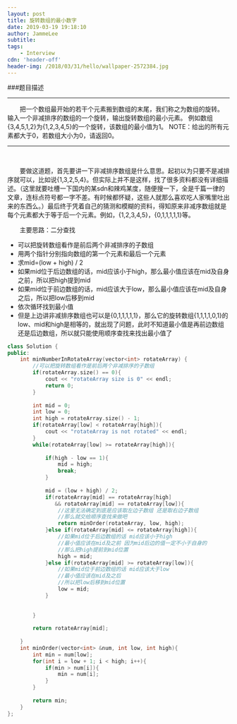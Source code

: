 ```yaml
---
layout: post
title: 旋转数组的最小数字
date: 2019-03-19 19:18:10
author: JammeLee
subtitle: 
tags: 
	- Interview
cdn: 'header-off'
header-img: /2018/03/31/hello/wallpaper-2572384.jpg
---
```


###题目描述
<br>
__________________________
&#8194;&#8194;&#8194;&#8194;把一个数组最开始的若干个元素搬到数组的末尾，我们称之为数组的旋转。 输入一个非减排序的数组的一个旋转，输出旋转数组的最小元素。 例如数组{3,4,5,1,2}为{1,2,3,4,5}的一个旋转，该数组的最小值为1。 NOTE：给出的所有元素都大于0，若数组大小为0，请返回0。
___________________________
<br>

&#8194;&#8194;&#8194;&#8194;要做这道题，首先要讲一下非减排序数组是什么意思。起初以为只要不是减排序就可以，比如说{1,3,2,5,4}。但实际上并不是这样，找了很多资料都没有详细描述。（这里就要吐槽一下国内的某sdn和辣鸡某度，随便搜一下，全是千篇一律的文章，连标点符号都一字不差。有时候都怀疑，这些人就那么喜欢吃人家嘴里吐出来的东西么。）最后终于凭着自己的猜测和模糊的资料，得知原来非减序数组就是每个元素都大于等于后一个元素。例如，{1,2,3,4,5}，{0,1,1,1,1,1}等。

&#8194;&#8194;&#8194;&#8194;主要思路：二分查找
- 可以把旋转数组看作是前后两个非减排序的子数组
- 用两个指针分别指向数组的第一个元素和最后一个元素
- 求mid=(low + high) / 2
- 如果mid位于后边数组的话，mid应该小于high，那么最小值应该在mid及自身之前，所以把high提到mid
- 如果mid位于前边数组的话，mid应该大于low，那么最小值应该在mid及自身之后，所以把low后移到mid
- 依次循环找到最小值
- 但是上边讲非减排序数组也可以是{0,1,1,1,1,1}，那么它的旋转数组{1,1,1,1,0,1}的low、mid和high是相等的，就出现了问题，此时不知道最小值是再前边数组还是后边数组，所以就只能使用顺序查找来找出最小值了

```c++
class Solution {
public:
    int minNumberInRotateArray(vector<int> rotateArray) {
        //可以把旋转数组看作是前后两个非减排序的子数组
        if(rotateArray.size() == 0){
            cout << "rotateArray size is 0" << endl;
            return 0;
        }
        
        int mid = 0;
        int low = 0;
        int high = rotateArray.size() - 1;
        if(rotateArray[low] < rotateArray[high]){
            cout << "rotateArray is not rotated" << endl;
        }
        while(rotateArray[low] >= rotateArray[high]){
            
            if(high - low == 1){
                mid = high;
                break;
            }
            
            mid = (low + high) / 2;
            if(rotateArray[mid] == rotateArray[high] 
               && rotateArray[mid] == rotateArray[low]){
                //这里无法确定到底是应该取左边子数组 还是取右边子数组 
                //那么就交给顺序查找来做吧
                return minOrder(rotateArray, low, high);
            }else if(rotateArray[mid] <= rotateArray[high]){
                //如果mid位于后边数组的话 mid应该小于high
                //最小值应该在mid及之前 因为mid后边的值一定不小于自身的
                //那么把high提前到mid位置
                high = mid;
            }else if(rotateArray[mid] >= rotateArray[low]){
                //如果mid位于前边数组的话 mid应该大于low
                //最小值应该在mid及之后
                //所以把low后移到mid位置
                low = mid;
            }
            
            
        }
        
        return rotateArray[mid];
        
    }
    int minOrder(vector<int> &num, int low, int high){
        int min = num[low];
        for(int i = low + 1; i < high; i++){
            if(min > num[i]){
                min = num[i];
            }
        }
        
        return min;
    }
};
```